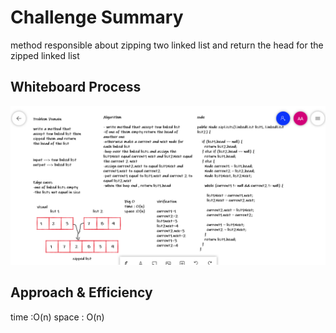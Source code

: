 # Challenge Summary

method responsible about zipping two linked list and return the head for the zipped linked list

## Whiteboard Process

![image](../img/challenge8.PNG)

## Approach & Efficiency

time :O(n)
space : O(n)


